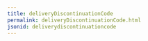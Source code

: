 ```yaml
---
title: deliveryDiscontinuationCode
permalink: deliveryDiscontinuationCode.html
jsonid: deliverydiscontinuationcode
---
```


